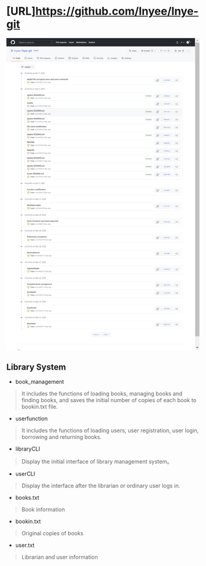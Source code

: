# [URL]https://github.com/lnyee/lnye-git
![Screenshot](https://github.com/lnyee/lnye-git/blob/master/screenshot/screenshot.PNG)
## Library System
* book_management
> It includes the functions of loading books, managing books and finding books, and saves the initial number of copies of each book to bookin.txt file.
* userfunction
> It includes the functions of loading users, user registration, user login, borrowing and returning books.
* libraryCLI
> Display the initial interface of library management system。
* userCLI
> Display the interface after the librarian or ordinary user logs in.
* books.txt
> Book information
* bookin.txt
> Original copies of books
* user.txt
> Librarian and user information
